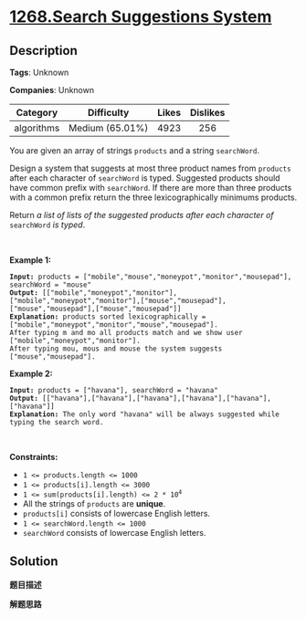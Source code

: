 # [1268.Search Suggestions System](https://leetcode.com/problems/search-suggestions-system/description/)

## Description

**Tags**: Unknown

**Companies**: Unknown

| Category | Difficulty | Likes | Dislikes |
| :------: | :--------: | :---: | :------: |
| algorithms | Medium (65.01%) | 4923 | 256 |

<p>You are given an array of strings <code>products</code> and a string <code>searchWord</code>.</p>
<p>Design a system that suggests at most three product names from <code>products</code> after each character of <code>searchWord</code> is typed. Suggested products should have common prefix with <code>searchWord</code>. If there are more than three products with a common prefix return the three lexicographically minimums products.</p>
<p>Return <em>a list of lists of the suggested products after each character of </em><code>searchWord</code><em> is typed</em>.</p>
<p>&nbsp;</p>
<p><strong class="example">Example 1:</strong></p>
<pre><code><strong>Input:</strong> products = [&quot;mobile&quot;,&quot;mouse&quot;,&quot;moneypot&quot;,&quot;monitor&quot;,&quot;mousepad&quot;], searchWord = &quot;mouse&quot;
<strong>Output:</strong> [[&quot;mobile&quot;,&quot;moneypot&quot;,&quot;monitor&quot;],[&quot;mobile&quot;,&quot;moneypot&quot;,&quot;monitor&quot;],[&quot;mouse&quot;,&quot;mousepad&quot;],[&quot;mouse&quot;,&quot;mousepad&quot;],[&quot;mouse&quot;,&quot;mousepad&quot;]]
<strong>Explanation:</strong> products sorted lexicographically = [&quot;mobile&quot;,&quot;moneypot&quot;,&quot;monitor&quot;,&quot;mouse&quot;,&quot;mousepad&quot;].
After typing m and mo all products match and we show user [&quot;mobile&quot;,&quot;moneypot&quot;,&quot;monitor&quot;].
After typing mou, mous and mouse the system suggests [&quot;mouse&quot;,&quot;mousepad&quot;].</code></pre>
<p><strong class="example">Example 2:</strong></p>
<pre><code><strong>Input:</strong> products = [&quot;havana&quot;], searchWord = &quot;havana&quot;
<strong>Output:</strong> [[&quot;havana&quot;],[&quot;havana&quot;],[&quot;havana&quot;],[&quot;havana&quot;],[&quot;havana&quot;],[&quot;havana&quot;]]
<strong>Explanation:</strong> The only word &quot;havana&quot; will be always suggested while typing the search word.</code></pre>
<p>&nbsp;</p>
<p><strong>Constraints:</strong></p>
<ul>
  <li><code>1 &lt;= products.length &lt;= 1000</code></li>
  <li><code>1 &lt;= products[i].length &lt;= 3000</code></li>
  <li><code>1 &lt;= sum(products[i].length) &lt;= 2 * 10<sup>4</sup></code></li>
  <li>All the strings of <code>products</code> are <strong>unique</strong>.</li>
  <li><code>products[i]</code> consists of lowercase English letters.</li>
  <li><code>1 &lt;= searchWord.length &lt;= 1000</code></li>
  <li><code>searchWord</code> consists of lowercase English letters.</li>
</ul>

## Solution

**题目描述**

**解题思路**
